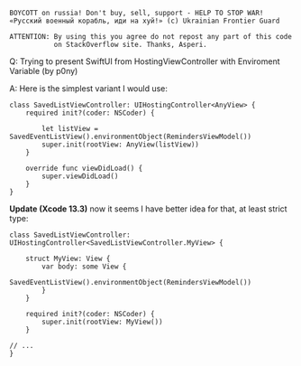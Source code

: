 ```
BOYCOTT on russia! Don't buy, sell, support - HELP TO STOP WAR!
«Русский военный корабль, иди на хуй!» (c) Ukrainian Frontier Guard

ATTENTION: By using this you agree do not repost any part of this code
           on StackOverflow site. Thanks, Asperi.
```

Q: Trying to present SwiftUI from HostingViewController with Enviroment Variable (by p0ny)

A: Here is the simplest variant I would use:

    class SavedListViewController: UIHostingController<AnyView> {
        required init?(coder: NSCoder) {
    
            let listView = SavedEventListView().environmentObject(RemindersViewModel())
            super.init(rootView: AnyView(listView))
        }
    
        override func viewDidLoad() {
            super.viewDidLoad()
        }
    }


**Update (Xcode 13.3)** now it seems I have better idea for that, at least strict type:

```
class SavedListViewController: UIHostingController<SavedListViewController.MyView> {

	struct MyView: View {
		var body: some View {
			SavedEventListView().environmentObject(RemindersViewModel())
		}
	}

	required init?(coder: NSCoder) {
		super.init(rootView: MyView())
	}

// ...
}
```
